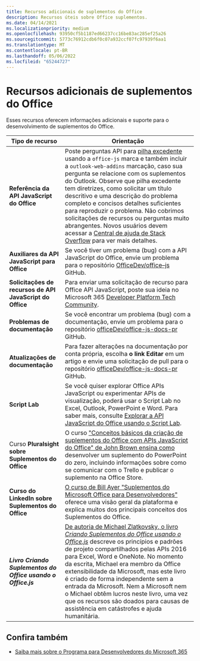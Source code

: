 ```yaml
---
title: Recursos adicionais de suplementos do Office
description: Recursos úteis sobre Office suplementos.
ms.date: 04/14/2021
ms.localizationpriority: medium
ms.openlocfilehash: 93950cf5b1187ed66237cc16be83ac285ef25a26
ms.sourcegitcommit: 5773c76912cdb6f0c07a932ccf07fc97939f6aa1
ms.translationtype: MT
ms.contentlocale: pt-BR
ms.lasthandoff: 05/06/2022
ms.locfileid: "65244727"
---
```

# <a name="office-add-ins-additional-resources"></a>Recursos adicionais de suplementos do Office

Esses recursos oferecem informações adicionais e suporte para o desenvolvimento de suplementos do Office.

|**Tipo de recurso**|**Orientação**|
|-----------------|------------|
|**Referência da API JavaScript do Office** | Poste perguntas API para [pilha excedente](https://stackoverflow.com/questions/tagged/office-js) usando a `office-js` marca e também incluir a `outlook-web-addins` marcação, caso sua pergunta se relacione com os suplementos do Outlook. Observe que pilha excedente tem diretrizes, como solicitar um título descritivo e uma descrição do problema completo e concisos detalhes suficientes para reproduzir o problema. Não cobrimos solicitações de recursos ou perguntas muito abrangentes. Novos usuários devem acessar a [Central de ajuda de Stack Overflow](https://stackoverflow.com/help/how-to-ask) para ver mais detalhes.|
|**Auxiliares da API JavaScript para Office**| Se você tiver um problema (bug) com a API JavaScript do Office, envie um problema para o repositório <a href="https://github.com/officedev/office-js/issues" target="_blank">OfficeDev/office–js</a> GitHub.|
|**Solicitações de recursos de API JavaScript do Office**| Para enviar uma solicitação de recurso para Office API JavaScript, poste sua ideia no Microsoft 365 [Developer Platform Tech Community](https://techcommunity.microsoft.com/t5/microsoft-365-developer-platform/idb-p/Microsoft365DeveloperPlatform).|
|**Problemas de documentação**| Se você encontrar um problema (bug) com a documentação, envie um problema para o repositório <a href="https://github.com/officedev/office-js-docs-pr/issues" target="_blank">officeDev/office-js-docs-pr</a> GitHub.|
|**Atualizações de documentação**| Para fazer alterações na documentação por conta própria, escolha **o link Editar** em um artigo e envie uma solicitação de pull para o repositório <a href="https://github.com/officedev/office-js-docs-pr" target="_blank">officeDev/office-js-docs-pr</a> GitHub.|
|**Script Lab**| Se você quiser explorar Office APIs JavaScript ou experimentar APIs de visualização, poderá usar o Script Lab no Excel, Outlook, PowerPoint e Word. Para saber mais, consulte [Explorar a API JavaScript do Office usando o Script Lab](../overview/explore-with-script-lab.md). |
|Curso **Pluralsight sobre Suplementos do Office**| O curso <a href="https://www.pluralsight.com/courses/build-office-addins-js-api" target="_blank">"Conceitos básicos da criação de suplementos do Office com APIs JavaScript do Office" de John Brown ensina como</a> desenvolver um suplemento do PowerPoint do zero, incluindo informações sobre como se comunicar com o Trello e publicar o suplemento na Office Store.|
|**Curso do LinkedIn sobre Suplementos do Office**| <a href="https://www.linkedin.com/learning/microsoft-office-add-ins-for-developers/microsoft-office-add-ins?u=3322">O curso de Bill Ayer "Suplementos do Microsoft Office para Desenvolvedores"</a> oferece uma visão geral da plataforma e explica muitos dos principais conceitos dos Suplementos do Office.|
|***Livro Criando Suplementos do Office usando o Office.js***| <a href="https://leanpub.com/buildingofficeaddins">De autoria de Michael Zlatkovsky, o livro *Criando Suplementos do Office usando o Office.js*</a> descreve os princípios e padrões de projeto compartilhados pelas APIs 2016 para Excel, Word e OneNote. No momento da escrita, Michael era membro da Office extensibilidade da Microsoft, mas este livro é criado de forma independente sem a entrada da Microsoft. Nem a Microsoft nem o Michael obtêm lucros neste livro, uma vez que os recursos são doados para causas de assistência em catástrofes e ajuda humanitária.|

## <a name="see-also"></a>Confira também
- [Saiba mais sobre o Programa para Desenvolvedores do Microsoft 365](https://developer.microsoft.com/microsoft-365/dev-program)
